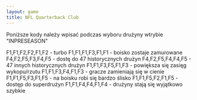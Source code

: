 ```yaml
---
layout: game
title: NFL Quarterback Club
---
```


Poniższe kody należy wpisać podczas wyboru drużyny wtrybie 
"INPRESEASON"

F1,F1,F2,F2,F1,F2	- turbo
F1,F1,F1,F3,F1,F1	- boisko zostaje zamurowane
F4,F2,F5,F3,F4,F5	- dostę do 47 historycznych drużyn
F4,F2,F5,F4,F4,F5	- 47 innych historycznych drużyn
F1,F1,F3,F5,F1,F3	- powiększa się zasięg wykopu/rzutu
F1,F1,F3,F4,F1,F3	- gracze zamieniają się w cienie
F1,F1,F5,F3,F1,F5	- na boisku robi się bardzo ślisko
F1,F1,F5,F2,F1,F5	- dostęp do superdrużyn
F1,F1,F4,F4,F1,F4	- drużyny stają się wyjątkowo szybkie
